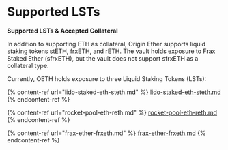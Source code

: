 # Supported LSTs

**Supported LSTs & Accepted Collateral**

In addition to supporting ETH as collateral, Origin Ether supports liquid staking tokens stETH, frxETH, and rETH. The vault holds exposure to Frax Staked Ether (sfrxETH), but the vault does not support sfrxETH as a collateral type.

Currently, OETH holds exposure to three Liquid Staking Tokens (LSTs):&#x20;

{% content-ref url="lido-staked-eth-steth.md" %}
[lido-staked-eth-steth.md](lido-staked-eth-steth.md)
{% endcontent-ref %}

{% content-ref url="rocket-pool-eth-reth.md" %}
[rocket-pool-eth-reth.md](rocket-pool-eth-reth.md)
{% endcontent-ref %}

{% content-ref url="frax-ether-frxeth.md" %}
[frax-ether-frxeth.md](frax-ether-frxeth.md)
{% endcontent-ref %}

